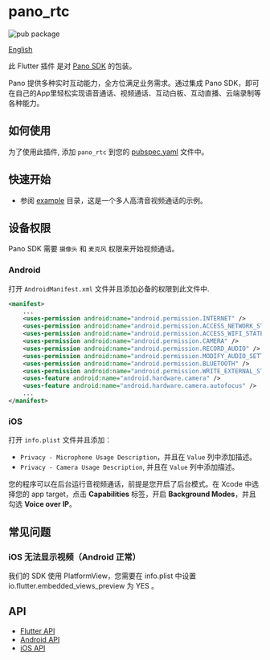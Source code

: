 # pano_rtc

![pub package](https://img.shields.io/pub/v/pano_rtc.svg?include_prereleases)

[English](README.md)

此 Flutter 插件 是对 [Pano SDK](https://developer.pano.video/getting-started/intro/) 的包装。

Pano 提供多种实时互动能力，全方位满足业务需求。通过集成 Pano SDK，即可在自己的App里轻松实现语音通话、视频通话、互动白板、互动直播、云端录制等各种能力。

## 如何使用

为了使用此插件, 添加 `pano_rtc` 到您的 [pubspec.yaml](https://flutter.dev/docs/development/packages-and-plugins/using-packages) 文件中。

## 快速开始

* 参阅 [example](example) 目录，这是一个多人高清音视频通话的示例。

## 设备权限

Pano SDK 需要 `摄像头` 和 `麦克风` 权限来开始视频通话。

### Android

打开 `AndroidManifest.xml` 文件并且添加必备的权限到此文件中.

```xml
<manifest>
    ...
    <uses-permission android:name="android.permission.INTERNET" />
    <uses-permission android:name="android.permission.ACCESS_NETWORK_STATE" />
    <uses-permission android:name="android.permission.ACCESS_WIFI_STATE" />
    <uses-permission android:name="android.permission.CAMERA" />
    <uses-permission android:name="android.permission.RECORD_AUDIO" />
    <uses-permission android:name="android.permission.MODIFY_AUDIO_SETTINGS" />
    <uses-permission android:name="android.permission.BLUETOOTH" />
    <uses-permission android:name="android.permission.WRITE_EXTERNAL_STORAGE" />
    <uses-feature android:name="android.hardware.camera" />
    <uses-feature android:name="android.hardware.camera.autofocus" />
    ...
</manifest>
```

### iOS

打开 `info.plist` 文件并且添加：

- `Privacy - Microphone Usage Description`，并且在 `Value` 列中添加描述。
- `Privacy - Camera Usage Description`, 并且在 `Value` 列中添加描述。

您的程序可以在后台运行音视频通话，前提是您开启了后台模式。在 Xcode 中选择您的 app target，点击 **Capabilities** 标签，开启 **Background Modes**，并且勾选 **Voice over IP**。

## 常见问题

### iOS 无法显示视频（Android 正常）

我们的 SDK 使用 PlatformView，您需要在 info.plist 中设置 io.flutter.embedded_views_preview 为 YES 。

## API

* [Flutter API](https://pub.dev/documentation/pano_rtc/latest/)
* [Android API](https://developer.pano.video/sdk/javasdk/)
* [iOS API](https://developer.pano.video/sdk/ocsdk/)
